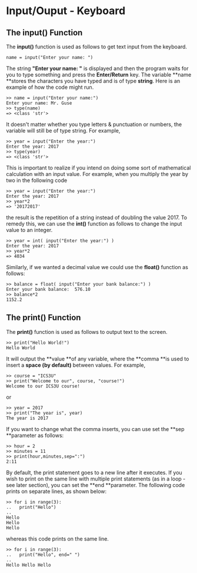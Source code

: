 # Input/Ouput - Keyboard

## The input\(\) Function

The **input\(\)** function is used as follows to get text input from the keyboard.

```
name = input("Enter your name: ")
```

The string **"Enter your name: "** is displayed and then the program waits for you to type something and press the **Enter/Return** key.  The variable **name **stores the characters you have typed and is of type **string**.  Here is an example of how the code might run.

```
>> name = input("Enter your name:")
Enter your name: Mr. Guse
>> type(name)
=> <class 'str'>
```

It doesn't matter whether you type letters & punctuation or numbers, the variable will still be of type string. For example,

```
>> year = input("Enter the year:")
Enter the year: 2017
>> type(year)
=> <class 'str'>
```

This is important to realize if you intend on doing some sort of mathematical calculation with an input value.  For example, when you multiply the year by two in the following code

```
>> year = input("Enter the year:")
Enter the year: 2017
>> year*2
=> '20172017'
```

the result is the repetition of a string instead of doubling the value 2017.  To remedy this, we can use the **int\(\)** function as follows to change the input value to an integer.

```
>> year = int( input("Enter the year:") )
Enter the year: 2017
>> year*2
=> 4034
```

Similarly, if we wanted a decimal value we could use the **float\(\)** function as follows:

```
>> balance = float( input("Enter your bank balance:") )
Enter your bank balance:  576.10
>> balance*2
1152.2
```

## The print\(\) Function

The **print\(\)** function is used as follows to output text to the screen.

```
>> print("Hello World!")
Hello World
```

It will output the **value **of any variable, where the **comma **is used to insert a **space \(by default\)** between values.  For example,

```
>> course = "ICS3U"
>> print("Welcome to our", course, "course!")
Welcome to our ICS3U course!
```

or

```
>> year = 2017
>> print("The year is", year)
The year is 2017
```

If you want to change what the comma inserts, you can use set the **sep **parameter as follows:

```
>> hour = 2
>> minutes = 11
>> print(hour,minutes,sep=":")
2:11
```

By default, the print statement goes to a new line after it executes.  If you wish to print on the same line with multiple print statements \(as in a loop - see later section\), you can set the **end **parameter.  The following code prints on separate lines, as shown below:

```
>> for i in range(3): 
..   print("Hello") 
..   
Hello
Hello
Hello
```

whereas this code prints on the same line.

```
>> for i in range(3): 
..   print("Hello", end=" ") 
..   
Hello Hello Hello   
```



